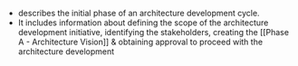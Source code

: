 - describes the initial phase of an architecture development cycle.
- It includes information about defining the scope of the architecture development initiative, identifying the stakeholders, creating the [[Phase A - Architecture Vision]] & obtaining approval to proceed with the architecture development